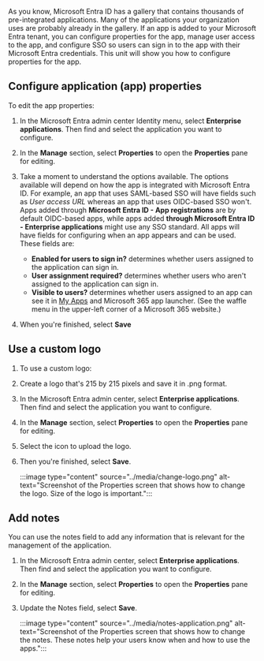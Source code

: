 As you know, Microsoft Entra ID has a gallery that contains thousands of pre-integrated applications. Many of the applications your organization uses are probably already in the gallery. If an app is added to your Microsoft Entra tenant, you can configure properties for the app, manage user access to the app, and configure SSO so users can sign in to the app with their Microsoft Entra credentials. This unit will show you how to configure properties for the app.

## Configure application (app) properties

To edit the app properties:

1. In the Microsoft Entra admin center Identity menu, select **Enterprise applications**. Then find and select the application you want to configure.
2. In the **Manage** section, select **Properties** to open the **Properties** pane for editing.
3. Take a moment to understand the options available. The options available will depend on how the app is integrated with Microsoft Entra ID. For example, an app that uses SAML-based SSO will have fields such as *User access URL* whereas an app that uses OIDC-based SSO won't. Apps added through **Microsoft Entra ID - App registrations** are by default OIDC-based apps, while apps added **through Microsoft Entra ID - Enterprise applications** might use any SSO standard. All apps will have fields for configuring when an app appears and can be used. These fields are:
    
   -  **Enabled for users to sign in?** determines whether users assigned to the application can sign in.
   -  **User assignment required?** determines whether users who aren't assigned to the application can sign in.
   -  **Visible to users?** determines whether users assigned to an app can see it in [My Apps](https://myapps.microsoft.com/) and Microsoft 365 app launcher. (See the waffle menu in the upper-left corner of a Microsoft 365 website.)
4. When you're finished, select **Save**<br>

## Use a custom logo

1. To use a custom logo:
2. Create a logo that's 215 by 215 pixels and save it in .png format.
3. In the Microsoft Entra admin center, select **Enterprise applications**. Then find and select the application you want to configure.
4. In the **Manage** section, select **Properties** to open the **Properties** pane for editing.
5. Select the icon to upload the logo.
6. Then you're finished, select **Save**.
    
   :::image type="content" source="../media/change-logo.png" alt-text="Screenshot of the Properties screen that shows how to change the logo. Size of the logo is important.":::
    
## Add notes

You can use the notes field to add any information that is relevant for the management of the application.

1. In the Microsoft Entra admin center, select **Enterprise applications**. Then find and select the application you want to configure.
2. In the **Manage** section, select **Properties** to open the **Properties** pane for editing.
3. Update the Notes field, select **Save**.
    
   :::image type="content" source="../media/notes-application.png" alt-text="Screenshot of the Properties screen that shows how to change the notes. These notes help your users know when and how to use the apps.":::
    
